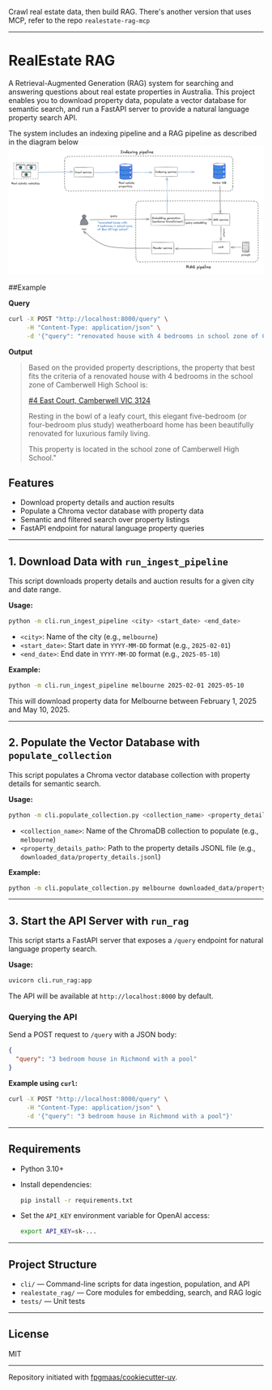 Crawl real estate data, then build RAG. There's another version that uses MCP, refer to the repo `realestate-rag-mcp`

---

# RealEstate RAG

A Retrieval-Augmented Generation (RAG) system for searching and answering questions about real estate properties in Australia. This project enables you to download property data, populate a vector database for semantic search, and run a FastAPI server to provide a natural language property search API.

The system includes an indexing pipeline and a RAG pipeline as described in the diagram below
![alt text](image.png)

##Example

**Query**
```bash
curl -X POST "http://localhost:8000/query" \
     -H "Content-Type: application/json" \
     -d '{"query": "renovated house with 4 bedrooms in school zone of Camberwell  high school"}'
```

**Output**

> Based on the provided property descriptions, the property that best fits the criteria of a renovated house with 4 bedrooms in the school zone of Camberwell High School is:
>
>[#4 East Court, Camberwell VIC 3124](https://www.domain.com.au/4-east-court-camberwell-vic-3124-2019595429)
>
> Resting in the bowl of a leafy court, this elegant five-bedroom (or four-bedroom plus study) weatherboard home has been beautifully renovated for luxurious family living.
>
>
> This property is located in the school zone of Camberwell High School."



## Features

- Download property details and auction results
- Populate a Chroma vector database with property data
- Semantic and filtered search over property listings
- FastAPI endpoint for natural language property queries

---

## 1. Download Data with `run_ingest_pipeline`

This script downloads property details and auction results for a given city and date range.

**Usage:**

```sh
python -m cli.run_ingest_pipeline <city> <start_date> <end_date>
```

- `<city>`: Name of the city (e.g., `melbourne`)
- `<start_date>`: Start date in `YYYY-MM-DD` format (e.g., `2025-02-01`)
- `<end_date>`: End date in `YYYY-MM-DD` format (e.g., `2025-05-10`)

**Example:**

```sh
python -m cli.run_ingest_pipeline melbourne 2025-02-01 2025-05-10
```

This will download property data for Melbourne between February 1, 2025 and May 10, 2025.

---

## 2. Populate the Vector Database with `populate_collection`

This script populates a Chroma vector database collection with property details for semantic search.

**Usage:**

```sh
python -m cli.populate_collection.py <collection_name> <property_details_path>
```

- `<collection_name>`: Name of the ChromaDB collection to populate (e.g., `melbourne`)
- `<property_details_path>`: Path to the property details JSONL file (e.g., `downloaded_data/property_details.jsonl`)

**Example:**

```sh
python -m cli.populate_collection.py melbourne downloaded_data/property_details.jsonl
```

---

## 3. Start the API Server with `run_rag`

This script starts a FastAPI server that exposes a `/query` endpoint for natural language property search.

**Usage:**

```sh
uvicorn cli.run_rag:app
```

The API will be available at `http://localhost:8000` by default.

### Querying the API

Send a POST request to `/query` with a JSON body:

```json
{
  "query": "3 bedroom house in Richmond with a pool"
}
```

**Example using `curl`:**

```sh
curl -X POST "http://localhost:8000/query" \
     -H "Content-Type: application/json" \
     -d '{"query": "3 bedroom house in Richmond with a pool"}'
```

---

## Requirements

- Python 3.10+
- Install dependencies:

  ```sh
  pip install -r requirements.txt
  ```

- Set the `API_KEY` environment variable for OpenAI access:

  ```sh
  export API_KEY=sk-...
  ```

---

## Project Structure

- `cli/` — Command-line scripts for data ingestion, population, and API
- `realestate_rag/` — Core modules for embedding, search, and RAG logic
- `tests/` — Unit tests

---

## License

MIT

---

Repository initiated with [fpgmaas/cookiecutter-uv](https://github.com/fpgmaas/cookiecutter-uv).
